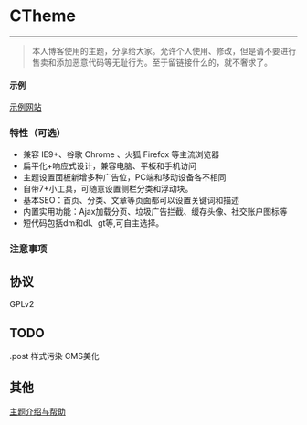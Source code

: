 # CTheme

-------------
> 本人博客使用的主题，分享给大家。允许个人使用、修改，但是请不要进行售卖和添加恶意代码等无耻行为。至于留链接什么的，就不奢求了。


#### 示例

[示例网站](http://www.chenjianhang.com/)


### 特性（可选）

* 兼容 IE9+、谷歌 Chrome 、火狐 Firefox 等主流浏览器
* 扁平化+响应式设计，兼容电脑、平板和手机访问
* 主题设置面板新增多种广告位，PC端和移动设备各不相同
* 自带7+小工具，可随意设置侧栏分类和浮动块。
* 基本SEO：首页、分类、文章等页面都可以设置关键词和描述
* 内置实用功能：Ajax加载分页、垃圾广告拦截、缓存头像、社交账户图标等
* 短代码包括dm和dl、gt等,可自主选择。


### 注意事项


## 协议

GPLv2

## TODO

.post 样式污染
CMS美化

## 其他

[主题介绍与帮助](http://www.chenjianhang.com/1090.html)